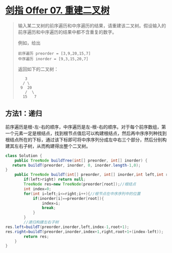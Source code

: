# [剑指 Offer 07. 重建二叉树](https://leetcode-cn.com/problems/zhong-jian-er-cha-shu-lcof/)

>输入某二叉树的前序遍历和中序遍历的结果，请重建该二叉树。假设输入的前序遍历和中序遍历的结果中都不含重复的数字。
>
>例如，给出
>
>```
>前序遍历 preorder = [3,9,20,15,7]
>中序遍历 inorder = [9,3,15,20,7]
>```
>
>返回如下的二叉树：
>
>```
>    3
>   / \
>  9  20
>    /  \
>   15   7
>```

## 方法1：递归

前序遍历是根-左-右的顺序，中序遍历是左-根-右的顺序。对于每个前序数组，第一个元素一定是根结点，找到根节点值后可以构建根结点，然后再中序序列种找到根结点所在的下标，通过该下标即可将中序序列分成左中右三个部分，然后分别构建其左右子树，从而构建得出整个二叉树。

~~~java
class Solution {
    public TreeNode buildTree(int[] preorder, int[] inorder) {
   return buildT(preorder, inorder, 0, inorder.length-1,0);
}
    public TreeNode buildT(int[] preorder, int[] inorder,int left,int right,int root){
        if(left>right) return null;
        TreeNode res=new TreeNode(preorder[root]);//根结点
        int index=0;
        for(int i=left;i<=right;i++){//根节点在中序序列中的位置
            if(inorder[i]==preorder[root]){
                index=i;
                break;
            }
        }
        //递归构建左右子树
res.left=buildT(preorder,inorder,left,index-1,root+1);
res.right=buildT(preorder,inorder,index+1,right,root+1+(index-left));
        return res;
    }
}
~~~